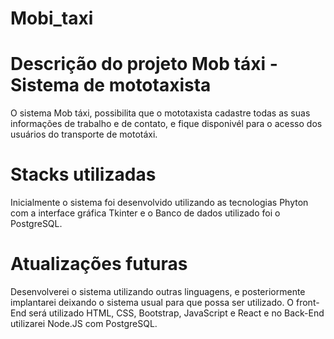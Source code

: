 # Mobi_taxi
 
 # Descrição do projeto Mob táxi - Sistema de mototaxista

O sistema Mob táxi, possibilita que o mototaxista cadastre todas as suas informações de trabalho e de contato, e fique disponivél para o acesso dos usuários do transporte de mototáxi.

# Stacks utilizadas

Inicialmente o sistema foi desenvolvido utilizando as tecnologias Phyton com a interface gráfica Tkinter e o Banco de dados utilizado foi o PostgreSQL.

# Atualizações futuras

Desenvolverei o sistema utilizando outras linguagens, e posteriormente implantarei deixando o sistema usual para que possa ser utilizado. O front-End será utilizado HTML, CSS, Bootstrap, JavaScript e React e no Back-End utilizarei Node.JS com PostgreSQL.

